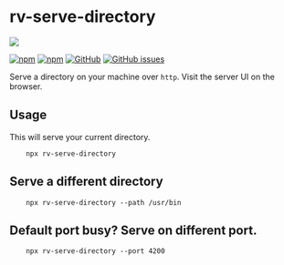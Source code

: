 # rv-serve-directory

![](https://img.shields.io/npm/dt/rv-serve-directory)

[![npm](https://img.shields.io/npm/v/rv-serve-directory)](https://www.npmjs.com/package/rv-serve-directory)
[![npm](https://img.shields.io/npm/dt/@vighnesh153/use-global-state)](https://img.shields.io/npm/dt/@vighnesh153/use-global-state)
[![GitHub](https://img.shields.io/github/license/vighnesh153/serve-directory)](https://github.com/vighnesh153/serve-directory/blob/master/LICENSE)
[![GitHub issues](https://img.shields.io/github/issues/vighnesh153/serve-directory)](https://github.com/vighnesh153/serve-directory/issues)


Serve a directory on your machine over `http`. Visit the server UI on the
browser.

## Usage

This will serve your current directory.

```shell script
    npx rv-serve-directory
```

## Serve a different directory

```shell script
    npx rv-serve-directory --path /usr/bin
```

## Default port busy? Serve on different port.

```shell script
    npx rv-serve-directory --port 4200
```
